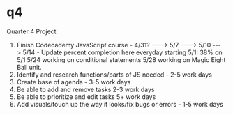 # q4
Quarter 4 Project

1. Finish Codecademy JavaScript course - 4/31? ---> 5/7 ---> 5/10 ---> 5/14 - Update percent completion here everyday starting 5/1: 38% on 5/1 5/24 working on conditional statements 5/28 working on Magic Eight Ball unit.
2. Identify and research functions/parts of JS needed - 2-5 work days
3. Create base of agenda - 3-5 work days
4. Be able to add and remove tasks 2-3 work days
5. Be able to prioritize and edit tasks 5+ work days
6. Add visuals/touch up the way it looks/fix bugs or errors - 1-5 work days
